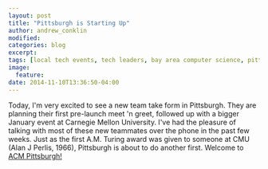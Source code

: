 ```yaml
---
layout: post
title: "Pittsburgh is Starting Up"
author: andrew_conklin
modified:
categories: blog
excerpt:
tags: [local tech events, tech leaders, bay area computer science, pittsburgh computer science, boston computer science]
image:
  feature:
date: 2014-11-10T13:36:50-04:00
---
```


Today, I'm very excited to see a new team take form in Pittsburgh.  They are planning their first pre-launch meet 'n greet, followed up with a bigger January event at Carnegie Mellon University.  I've had the pleasure of talking with most of these new teammates over the phone in the past few weeks.  Just as the first A.M. Turing award was given to someone at CMU (Alan J Perlis, 1966), Pittsburgh is about to do another first.  Welcome to [ACM Pittsburgh!](http://meetup.com/acm-pittsburgh)
